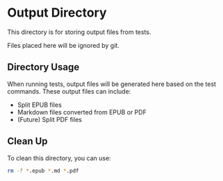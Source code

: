 # Output Directory

This directory is for storing output files from tests.

Files placed here will be ignored by git.

## Directory Usage

When running tests, output files will be generated here based on the test commands.
These output files can include:

- Split EPUB files
- Markdown files converted from EPUB or PDF
- (Future) Split PDF files

## Clean Up

To clean this directory, you can use:

```bash
rm -f *.epub *.md *.pdf
``` 